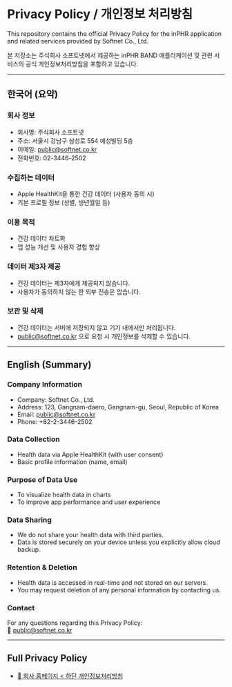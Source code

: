 # Privacy Policy / 개인정보 처리방침

This repository contains the official Privacy Policy for the inPHR application and related services provided by Softnet Co., Ltd.  

본 저장소는 주식회사 소프트넷에서 제공하는 inPHR BAND 애플리케이션 및 관련 서비스의 공식 개인정보처리방침을 포함하고 있습니다.

---

## 한국어 (요약)

### 회사 정보
- 회사명: 주식회사 소프트넷
- 주소: 서울시 강남구 삼성로 554 예성빌딩 5층
- 이메일: public@softnet.co.kr
- 전화번호: 02-3446-2502

### 수집하는 데이터
- Apple HealthKit을 통한 건강 데이터 (사용자 동의 시)
- 기본 프로필 정보 (성별, 생년월일 등)

### 이용 목적
- 건강 데이터 차트화
- 앱 성능 개선 및 사용자 경험 향상

### 데이터 제3자 제공
- 건강 데이터는 제3자에게 제공되지 않습니다.
- 사용자가 동의하지 않는 한 외부 전송은 없습니다.

### 보관 및 삭제
- 건강 데이터는 서버에 저장되지 않고 기기 내에서만 처리됩니다.
- public@softnet.co.kr 으로 요청 시 개인정보를 삭제할 수 있습니다.

---

## English (Summary)

### Company Information
- Company: Softnet Co., Ltd.
- Address: 123, Gangnam-daero, Gangnam-gu, Seoul, Republic of Korea
- Email: public@softnet.co.kr
- Phone: +82-2-3446-2502

### Data Collection
- Health data via Apple HealthKit (with user consent)
- Basic profile information (name, email)

### Purpose of Data Use
- To visualize health data in charts
- To improve app performance and user experience

### Data Sharing
- We do not share your health data with third parties.
- Data is stored securely on your device unless you explicitly allow cloud backup.

### Retention & Deletion
- Health data is accessed in real-time and not stored on our servers.
- You may request deletion of any personal information by contacting us.

### Contact
For any questions regarding this Privacy Policy:  
📧 public@softnet.co.kr

---

## Full Privacy Policy

- [📄 회사 홈페이지 < 하단 개인정보처리방침](https://www.inphrcare.com?modal=privacy)
